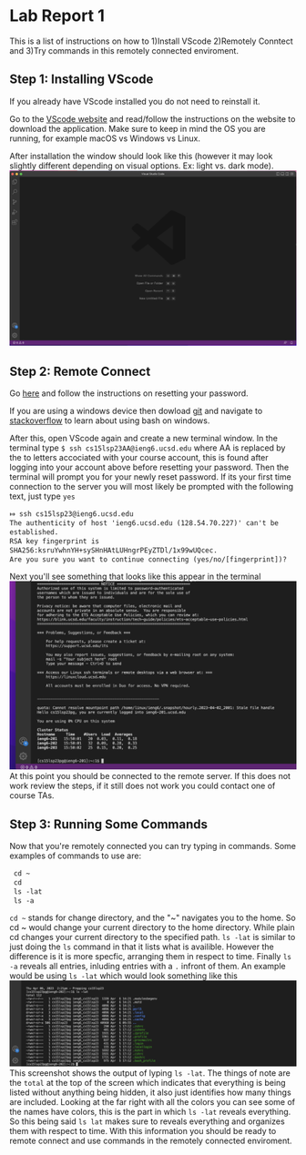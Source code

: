 # Lab Report 1
This is a list of instructions on how to 1)Install VScode 2)Remotely Conntect and 3)Try commands in this remotely connected enviroment.

## Step 1: Installing VScode
If you already have VScode installed you do not need to reinstall it. 

Go to the [VScode website](https://code.visualstudio.com) and read/follow the instructions on the website to download the application. Make sure to keep in mind the OS you are running, for example macOS vs Windows vs Linux. 

After installation the window should look like this (however it may look slightly different depending on visual options. Ex: light vs. dark mode).
![Image](scr3.png)

## Step 2: Remote Connect
Go [here](https://sdacs.ucsd.edu/~icc/index.php) and follow the instructions on resetting your password. 

If you are using a windows device then dowload [git](https://gitforwindows.org) and navigate to [stackoverflow](https://stackoverflow.com/questions/42606837/how-do-i-use-bash-on-windows-from-the-visual-studio-code-integrated-terminal/50527994#50527994) to learn about using bash on windows.

After this, open VScode again and create a new terminal window. In the terminal type
`$ ssh cs15lsp23AA@ieng6.ucsd.edu`
where AA is replaced by the to letters accociated with your course account, this is found after logging into your account above before resetting your password. Then the terminal will prompt you for your newly reset password.
If its your first time connection to the server you will most likely be prompted with the following text, just type `yes`

```
⤇ ssh cs15lsp23@ieng6.ucsd.edu
The authenticity of host 'ieng6.ucsd.edu (128.54.70.227)' can't be established.
RSA key fingerprint is SHA256:ksruYwhnYH+sySHnHAtLUHngrPEyZTDl/1x99wUQcec.
Are you sure you want to continue connecting (yes/no/[fingerprint])? 
```

Next you'll see something that looks like this appear in the terminal
![Image](scr2.png)
At this point you should be connected to the remote server. If this does not work review the steps, if it still does not work you could contact one of course TAs.

## Step 3: Running Some Commands
Now that you're remotely connected you can try typing in commands. Some examples of commands to use are:
```
 cd ~
 cd
 ls -lat
 ls -a
 ```
 `cd ~` stands for change directory, and the "~" navigates you to the home. So cd ~ would change your current directory to the home directory. While plain cd changes your current directory to the specified path. `ls -lat` is similar to just doing the `ls` command in that it lists what is availible. However the difference is it is more specfic, arranging them in respect to time. Finally `ls -a` reveals all entries, inluding entries with a `.` infront of them.
 An example would be using `ls -lat` which would look something like this
 ![image](scr1.png)
This screenshot shows the output of lyping `ls -lat`. The things of note are the `total` at the top of the screen which indicates that everything is being listed without anything being hidden, it also just identifies how many things are included. Looking at the far right with all the colors you can see some of the names have colors, this is the part in which `ls -lat` reveals everything. So this being said `ls lat` makes sure to reveals everything and organizes them with respect to time. With this information you should be ready to remote connect and use commands in the remotely connected enviroment. 
